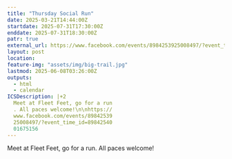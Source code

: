 ```yaml
---
title: "Thursday Social Run"
date: 2025-03-21T14:44:00Z
startdate: 2025-07-31T17:30:00Z
enddate: 2025-07-31T18:30:00Z
patr: true
external_url: https://www.facebook.com/events/8984253925008497/?event_time_id=8984254001675156
layout: post
location: 
feature-img: "assets/img/big-trail.jpg"
lastmod: 2025-06-08T03:26:00Z
outputs:
  - html
  - calendar
ICSDescription: |+2
  Meet at Fleet Feet, go for a run  . All paces welcome!\n\nhttps://  www.facebook.com/events/89842539  25008497/?event_time_id=89842540  01675156
---
```


Meet at Fleet Feet, go for a run. All paces welcome!<br>
  <br>
  
